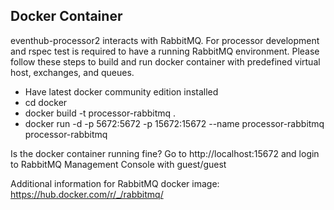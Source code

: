 ## Docker Container

eventhub-processor2 interacts with RabbitMQ. For processor development and rspec test is required to have a running RabbitMQ environment.
Please follow these steps to build and run docker container with predefined virtual host, exchanges, and queues.

* Have latest docker community edition installed
* cd docker
* docker build -t processor-rabbitmq .
* docker run -d -p 5672:5672 -p 15672:15672 --name processor-rabbitmq processor-rabbitmq

Is the docker container running fine?
Go to http://localhost:15672 and login to RabbitMQ Management Console with guest/guest

Additional information for RabbitMQ docker image: https://hub.docker.com/r/_/rabbitmq/
